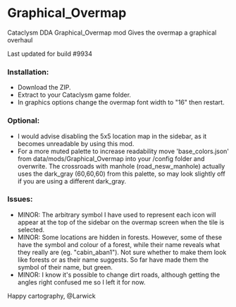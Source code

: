 # Graphical_Overmap
Cataclysm DDA Graphical_Overmap mod
Gives the overmap a graphical overhaul

Last updated for build #9934

### Installation:
  - Download the ZIP.
  - Extract to your Cataclysm game folder.
  - In graphics options change the overmap font width to "16" then restart.
	
### Optional:
  - I would advise disabling the 5x5 location map in the sidebar, as it becomes unreadable by using this mod.
  - For a more muted palette to increase readability move 'base_colors.json' from data/mods/Graphical_Overmap into your /config folder and overwrite. The crossroads with manhole (road_nesw_manhole) actually uses the dark_gray (60,60,60) from this palette, so may look slightly off if you are using a different dark_gray.
	
### Issues:
  - MINOR: The arbitrary symbol I have used to represent each icon will appear at the top of the sidebar on the overmap screen when the tile is selected.
  - MINOR: Some locations are hidden in forests. However, some of these have the symbol and colour of a forest, while their name reveals what they really are (eg. "cabin_aban1"). Not sure whether to make them look like forests or as their name suggests. So far have made them the symbol of their name, but green.
  - MINOR: I know it's possible to change dirt roads, although getting the angles right confused me so I left it for now.
	
Happy cartography,
@Larwick
